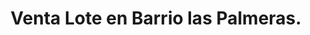 ---
image: '/imgV/L/L barrio las palmeras.png'
title: 'Venta Lote en Barrio las Palmeras.'
location: 'San Miguel del Monte'
price: '$$$'
metros: '12x35 mts2'
info: 'Hermoso Lote ubicado en Barrio las Palmeras de 12x35 mts2.'
---